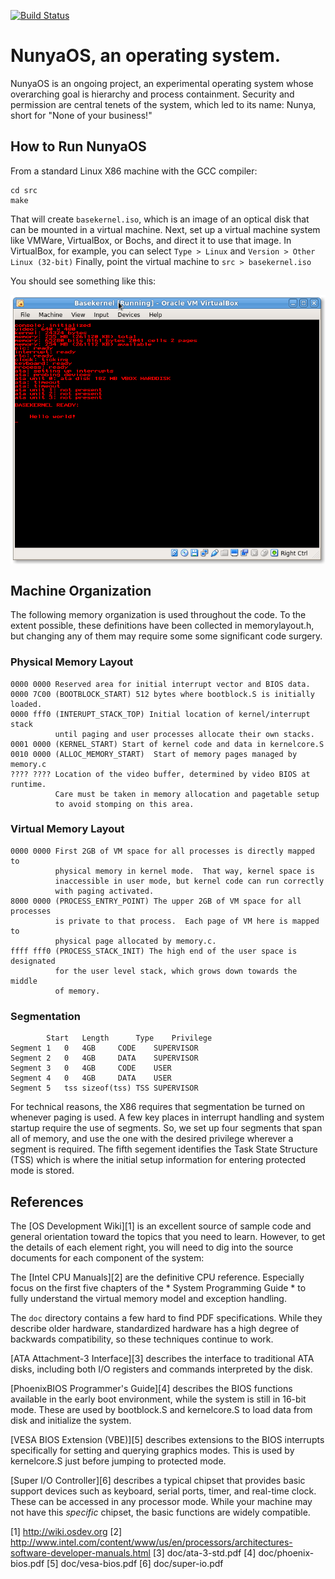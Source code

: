 [![Build Status](https://travis-ci.org/alexmwu/Nunya.svg?branch=master)](https://travis-ci.org/alexmwu/Nunya)

# NunyaOS, an operating system. 

NunyaOS is an ongoing project, an experimental operating system whose overarching goal is hierarchy and process containment. Security and permission are central tenets of the system, which led to its name: Nunya, short for "None of your business!"


## How to Run NunyaOS

From a standard Linux X86 machine with the GCC compiler:

```
cd src
make
```

That will create `basekernel.iso`, which is an image of an optical disk that can be mounted in a virtual machine.  Next, set up a virtual machine system
like VMWare, VirtualBox, or Bochs, and direct it to use that image. In VirtualBox, for example, you can select `Type > Linux` and `Version > Other Linux (32-bit)`
Finally, point the virtual machine to `src > basekernel.iso`

You should see something like this:

<img src=screenshot.png align=center>

## Machine Organization

The following memory organization is used throughout the code.
To the extent possible, these definitions have been collected
in memorylayout.h, but changing any of them may require some
some significant code surgery.

### Physical Memory Layout

```
0000 0000 Reserved area for initial interrupt vector and BIOS data.
0000 7C00 (BOOTBLOCK_START) 512 bytes where bootblock.S is initially loaded.
0000 fff0 (INTERUPT_STACK_TOP) Initial location of kernel/interrupt stack
          until paging and user processes allocate their own stacks.
0001 0000 (KERNEL_START) Start of kernel code and data in kernelcore.S
0010 0000 (ALLOC_MEMORY_START)  Start of memory pages managed by memory.c
???? ???? Location of the video buffer, determined by video BIOS at runtime.
          Care must be taken in memory allocation and pagetable setup
          to avoid stomping on this area.
```

### Virtual Memory Layout

```
0000 0000 First 2GB of VM space for all processes is directly mapped to
          physical memory in kernel mode.  That way, kernel space is
          inaccessible in user mode, but kernel code can run correctly
          with paging activated.
8000 0000 (PROCESS_ENTRY_POINT) The upper 2GB of VM space for all processes
          is private to that process.  Each page of VM here is mapped to
          physical page allocated by memory.c.
ffff fff0 (PROCESS_STACK_INIT) The high end of the user space is designated
          for the user level stack, which grows down towards the middle
          of memory.
```

### Segmentation

```
		Start	Length		Type	Privilege
Segment 1	0	4GB		CODE	SUPERVISOR
Segment 2	0	4GB		DATA	SUPERVISOR
Segment 3	0	4GB		CODE	USER
Segment 4	0	4GB		DATA	USER
Segment 5	tss	sizeof(tss)	TSS	SUPERVISOR
```

For technical reasons, the X86 requires that segmentation be turned on whenever paging is used.  A few key places in interrupt handling and system startup require the use of segments.  So, we set up four segments that span all of memory, and use the one with the desired privilege wherever a segment is required.  The fifth segement identifies the Task State Structure (TSS) which is where the initial setup information for entering protected mode is stored.

## References

The [OS Development Wiki][1] is an excellent source of sample code and general orientation toward the topics that you need to learn. However, to get the details of each element right, you will need to dig into the source documents for each component of the system:

The [Intel CPU Manuals][2] are the definitive CPU reference.  Especially focus on the first five chapters of the * System Programming Guide * to fully understand the virtual memory model and exception handling.

The `doc` directory contains a few hard to find PDF specifications.
While they describe older hardware, standardized hardware has a high
degree of backwards compatibility, so these techniques continue to work.

[ATA Attachment-3 Interface][3] describes the interface
to traditional ATA disks, including both I/O registers and commands
interpreted by the disk.

[PhoenixBIOS Programmer's Guide][4] describes the BIOS
functions available in the early boot environment, while the system is
still in 16-bit mode.  These are used by bootblock.S and kernelcore.S
to load data from disk and initialize the system.

[VESA BIOS Extension (VBE)][5] describes extensions
to the BIOS interrupts specifically for setting and querying graphics
modes.  This is used by kernelcore.S just before jumping to protected mode.

[Super I/O Controller][6] describes a typical chipset
that provides basic support devices such as keyboard, serial ports,
timer, and real-time clock.  These can be accessed in any processor mode.
While your machine may not have this *specific* chipset, the basic
functions are widely compatible.

[1] http://wiki.osdev.org
[2] http://www.intel.com/content/www/us/en/processors/architectures-software-developer-manuals.html
[3] doc/ata-3-std.pdf
[4] doc/phoenix-bios.pdf
[5] doc/vesa-bios.pdf
[6] doc/super-io.pdf
